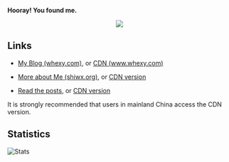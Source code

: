 
**Hooray! You found me.**

<p align="center">
  <img src="https://www.whexy.com/badge.svg?">
</p>

## Links

- [My Blog (whexy.com)](https://whexy.com), or [CDN (www.whexy.com)](https://www.whexy.com)

- [More about Me (shiwx.org)](https://shiwx.org), or [CDN version](https://www.whexy.com/about)

- [Read the posts](https://whexy.com/posts), or [CDN version](https://www.whexy.com/posts)

It is strongly recommended that users in mainland China access the CDN version.

## Statistics
![Stats](https://github-readme-stats.vercel.app/api?username=whexy&theme=vue)
